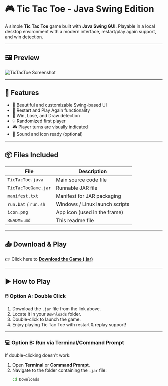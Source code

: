 # 🎮 Tic Tac Toe - Java Swing Edition

A simple **Tic Tac Toe** game built with **Java Swing GUI**. Playable in a local desktop environment with a modern interface, restart/play again support, and win detection.

---

## 🖼️ Preview

![TicTacToe Screenshot](./preview.png) <!-- Optional: Add a screenshot here -->

---

## 🚀 Features

- 🎨 Beautiful and customizable Swing-based UI
- 🔄 Restart and Play Again functionality
- 🎯 Win, Lose, and Draw detection
- 💡 Randomized first player
- 🎮 Player turns are visually indicated
- 🔔 Sound and icon ready (optional)

---

## 📦 Files Included

| File | Description |
|------|-------------|
| `TicTacToe.java` | Main source code file |
| `TicTacToeGame.jar` | Runnable JAR file |
| `manifest.txt` | Manifest for JAR packaging |
| `run.bat` / `run.sh` | Windows / Linux launch scripts |
| `icon.png` | App icon (used in the frame) |
| `README.md` | This readme file |


---

## 📥 Download & Play
👉 Click here to **[Download the Game (.jar)](https://github.com/thanush2205/TicTacToeJavaGame/releases/latest/download/TicTacToeGame.jar)**


---

## ▶️ How to Play

### 🖱️ Option A: Double Click
1. Download the `.jar` file from the link above.
2. Locate it in your `Downloads` folder.
3. Double-click to launch the game.
4. Enjoy playing Tic Tac Toe with restart & replay support!

---

### 💻 Option B: Run via Terminal/Command Prompt

If double-clicking doesn't work:

1. Open **Terminal** or **Command Prompt**.
2. Navigate to the folder containing the `.jar` file:
   ```bash
   cd Downloads


